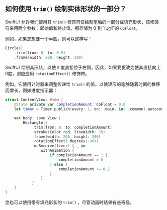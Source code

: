 如何使用 `trim()` 绘制实体形状的一部分？
---

SwiftUI 允许我们使用其 `trim()` 修饰符仅绘制笔触的一部分或填充形状，该修饰符采用两个参数：起始值和终止值，都存储为 0 到 1 之间的 `CGFloat`。

例如，如果您想要一个半圆，则可以这样写：

```swift
Circle()
    .trim(from: 0, to: 0.5)
    .frame(width: 200, height: 200)
```

SwiftUI 绘制其形状，以使 `0` 度直接位于右侧，因此，如果要更改为使其直接向上0度，则应应用 `rotationEffect()` 修饰符。

例如，它使用计时器来调整传递给 `trim()` 的值，以使矩形的笔触随着时间的推移而增长，例如进度指示器：

```swift
struct ContentView: View {
    @State private var completionAmount: CGFloat = 0.0
    let timer = Timer.publish(every: 1, on: .main, in: .common).autoconnect()

    var body: some View {
        Rectangle()
            .trim(from: 0, to: completionAmount)
            .stroke(Color.red, lineWidth: 20)
            .frame(width: 200, height: 200)
            .rotationEffect(.degrees(-90))
            .onReceive(timer) { _ in
                withAnimation {
                    if completionAmount == 1 { 
                        completionAmount = 0
                    } else {
                        completionAmount += 0.2
                    }
                }
            }
    }
}
```

您也可以使用带有填充形状的 `trim()` ，尽管动画时结果有些奇怪。
